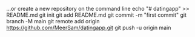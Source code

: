 …or create a new repository on the command line
echo "# datingapp" >> README.md
git init
git add README.md
git commit -m "first commit"
git branch -M main
git remote add origin https://github.com/MeerSam/datingapp.git
git push -u origin main
